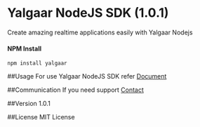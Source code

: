 # Yalgaar NodeJS SDK (1.0.1)
Create amazing realtime applications easily with Yalgaar Nodejs

#### NPM Install
```
npm install yalgaar
```

##Usage
For use Yalgaar NodeJS SDK refer [Document](https://www.yalgaar.io/documentation/nodejs-api)

##Communication
If you need support [Contact](https://www.yalgaar.io/contact-us)

##Version
1.0.1

##License
MIT License
